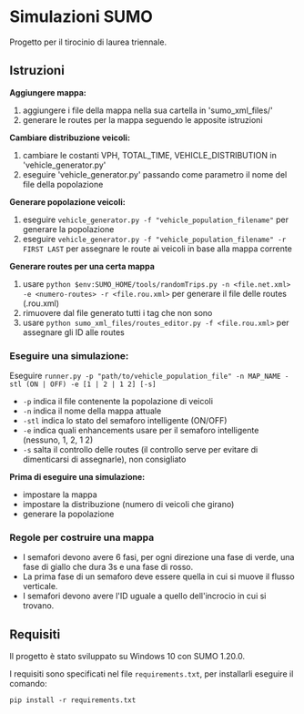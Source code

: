# Simulazioni SUMO
Progetto per il tirocinio di laurea triennale.

## Istruzioni

**Aggiungere mappa:**
1. aggiungere i file della mappa nella sua cartella in 'sumo_xml_files/'
2. generare le routes per la mappa seguendo le apposite istruzioni

**Cambiare distribuzione veicoli:**
1. cambiare le costanti VPH, TOTAL_TIME, VEHICLE_DISTRIBUTION in 'vehicle_generator.py'
2. eseguire 'vehicle_generator.py' passando come parametro il nome del file della popolazione

**Generare popolazione veicoli:**
1. eseguire ```vehicle_generator.py -f "vehicle_population_filename"``` per generare la popolazione
2. eseguire ```vehicle_generator.py -f "vehicle_population_filename" -r FIRST LAST``` per assegnare le route ai veicoli in base alla mappa corrente

**Generare routes per una certa mappa**
1. usare ```python $env:SUMO_HOME/tools/randomTrips.py -n <file.net.xml> -e <numero-routes> -r <file.rou.xml>``` per generare il file delle routes (.rou.xml)
2. rimuovere dal file generato tutti i tag che non sono <route/>
3. usare ```python sumo_xml_files/routes_editor.py -f <file.rou.xml>``` per assegnare gli ID alle routes

### Eseguire una simulazione:

Eseguire ```runner.py -p "path/to/vehicle_population_file" -n MAP_NAME -stl (ON | OFF) -e [1 | 2 | 1 2] [-s]```
   - ```-p``` indica il file contenente la popolazione di veicoli
   - ```-n``` indica il nome della mappa attuale
   - ```-stl``` indica lo stato del semaforo intelligente (ON/OFF)
   - ```-e``` indica quali enhancements usare per il semaforo intelligente (nessuno, 1, 2, 1 2)
   - ```-s``` salta il controllo delle routes (il controllo serve per evitare di dimenticarsi di assegnarle), non consigliato

**Prima di eseguire una simulazione:**
- impostare la mappa
- impostare la distribuzione (numero di veicoli che girano)
- generare la popolazione

### Regole per costruire una mappa

- I semafori devono avere 6 fasi, per ogni direzione una fase di verde, una fase di giallo che dura 3s e una fase di rosso. 
- La prima fase di un semaforo deve essere quella in cui si muove il flusso verticale. 
- I semafori devono avere l'ID uguale a quello dell'incrocio in cui si trovano.

## Requisiti

Il progetto è stato sviluppato su Windows 10 con SUMO 1.20.0.

I requisiti sono specificati nel file `requirements.txt`, per installarli eseguire il comando:

```
pip install -r requirements.txt
```